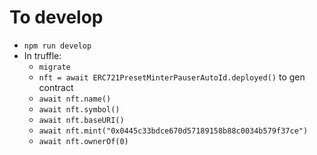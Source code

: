 # To develop

- `npm run develop`
- In truffle:
    - `migrate`
    - `nft = await ERC721PresetMinterPauserAutoId.deployed()` to gen contract
    - `await nft.name()`
    - `await nft.symbol()`
    - `await nft.baseURI()`
    - `await nft.mint("0x0445c33bdce670d57189158b88c0034b579f37ce")`
    - `await nft.ownerOf(0)`